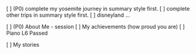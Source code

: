 

[ ] (P0) complete my yosemite journey in summary style first.
[ ] complete other trips in summary style first. 
[ ]    disneyland ...

[ ] (P0) About Me - session
[ ] My achievements (how proud you are)
    [ ] Piano L6 Passed

[ ] My stories

